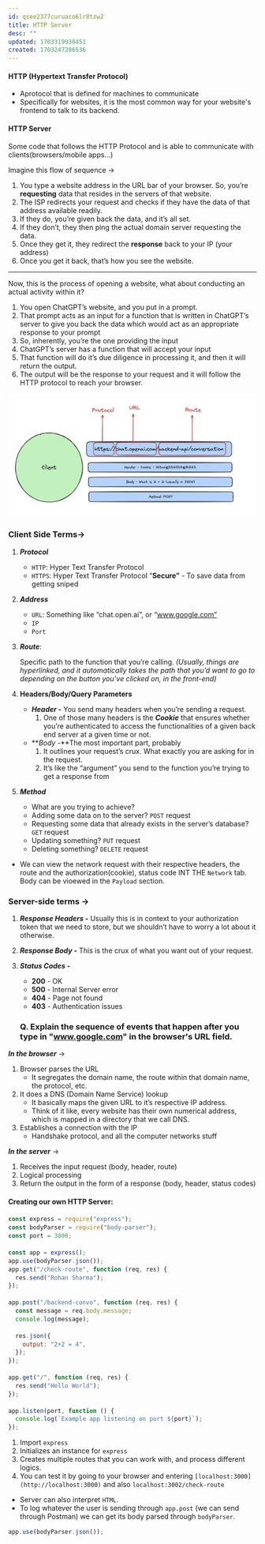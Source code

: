 ```yaml
---
id: qsee2377curuaco6lr8tzw2
title: HTTP Server
desc: ""
updated: 1703319938451
created: 1703247286536
---
```


#### HTTP (Hypertext Transfer Protocol)

- Aprotocol that is defined for machines to communicate
- Specifically for websites, it is the most common way for your website's frontend to talk to its backend.

#### HTTP Server

Some code that follows the HTTP Protocol and is able to communicate with clients(browsers/mobile apps...)

Imagine this flow of sequence →

1. You type a website address in the URL bar of your browser. So, you’re **requesting** data that resides in the servers of that website.
2. The ISP redirects your request and checks if they have the data of that address available readily.
3. If they do, you’re given back the data, and it’s all set.
4. If they don’t, they then ping the actual domain server requesting the data.
5. Once they get it, they redirect the **response** back to your IP (your address)
6. Once you get it back, that’s how you see the website.

---

Now, this is the process of opening a website, what about conducting an actual activity within it?

1. You open ChatGPT’s website, and you put in a prompt.
2. That prompt acts as an input for a function that is written in ChatGPT’s server to give you back the data which would act as an appropriate response to your prompt
3. So, inherently, you’re the one providing the input
4. ChatGPT’s server has a function that will accept your input
5. That function will do it’s due diligence in processing it, and then it will return the output.
6. The output will be the response to your request and it will follow the HTTP protocol to reach your browser.

![HTTP Protocol](image-18.png)

### Client Side Terms→

1. **_Protocol_**
   - `HTTP`: Hyper Text Transfer Protocol
   - `HTTPS`: Hyper Text Transfer Protocol “**Secure”** - To save data from getting sniped
2. **_Address_**
   - `URL`: Something like “chat.open.ai”, or “www.google.com”
   - `IP`
   - `Port`
3. **_Route_**:

   Specific path to the function that you’re calling. _(Usually, things are hyperlinked, and it automatically takes the path that you’d want to go to depending on the button you’ve clicked on, in the front-end)_

4. **Headers/Body/Query Parameters**

   - **_Header -_** You send many headers when you’re sending a request.
     1. One of those many headers is the **_Cookie_** that ensures whether you’re authenticated to access the functionalities of a given back end server at a given time or not.
   - **_Body -_**The most important part, probably
     1. It outlines your request’s crux. What exactly you are asking for in the request.
     2. It’s like the “argument” you send to the function you’re trying to get a response from

5. **_Method_**
   - What are you trying to achieve?
   - Adding some data on to the server? `POST` request
   - Requesting some data that already exists in the server’s database? `GET` request
   - Updating something? `PUT` request
   - Deleting something? `DELETE` request

- We can view the network request with their respective headers, the route and the authorization(cookie), status code INT THE `Network` tab. Body can be vioewed in the `Payload` section.

### Server-side terms →

1. **_Response Headers -_** Usually this is in context to your authorization token that we need to store, but we shouldn’t have to worry a lot about it otherwise.
2. **_Response Body -_** This is the crux of what you want out of your request.
3. **_Status Codes -_**

   - **200** - OK
   - **500** - Internal Server error
   - **404** - Page not found
   - **403** - Authentication issues

   ### Q. Explain the sequence of events that happen after you type in "www.google.com" in the browser's URL field.

**_In the browser_** →

1. Browser parses the URL
   - It segregates the domain name, the route within that domain name, the protocol, etc.
2. It does a DNS (Domain Name Service) lookup
   - It basically maps the given URL to it’s respective IP address.
   - Think of it like, every website has their own numerical address, which is mapped in a directory that we call DNS.
3. Establishes a connection with the IP
   - Handshake protocol, and all the computer networks stuff

**_In the server_** →

1. Receives the input request (body, header, route)
2. Logical processing
3. Return the output in the form of a response (body, header, status codes)

#### Creating our own HTTP Server:

```js
const express = require("express");
const bodyParser = require("body-parser");
const port = 3000;

const app = express();
app.use(bodyParser.json());
app.get("/check-route", function (req, res) {
  res.send("Rohan Sharma");
});

app.post("/backend-convo", function (req, res) {
  const message = req.body.message;
  console.log(message);

  res.json({
    output: "2+2 = 4",
  });
});

app.get("/", function (req, res) {
  res.send("Hello World");
});

app.listen(port, function () {
  console.log(`Example app listening on port ${port}`);
});
```

1. Import `express`
2. Initializes an instance for `express`
3. Creates multiple routes that you can work with, and process different logics.
4. You can test it by going to your browser and entering `[localhost:3000](http://localhost:3000)` and also `localhost:3002/check-route`

- Server can also interpret `HTML`.
- To log whatever the user is sending through `app.post` (we can send through Postman) we can get its body parsed through `bodyParser`.

```js
app.use(bodyParser.json());
```
